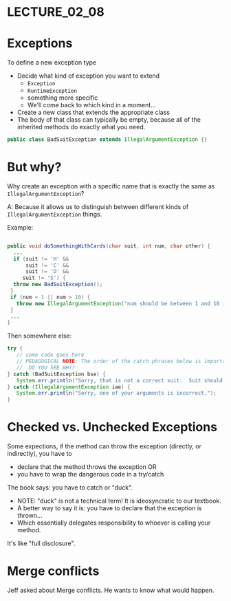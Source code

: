 # LECTURE_02_08

# Exceptions

To define a new exception type

* Decide what kind of exception you want to extend
    * `Exception`
    * `RuntimeException`
    * something more specific
    * We'll come back to which kind in a moment...
* Create a new class that extends the appropriate class
* The body of that class can typically be empty, because
   all of the inherited methods do exactly what you need.
 
```java
public class BadSuitException extends IllegalArgumentException {}
```


# But why?

Why create an exception with a specific name that is exactly the same
as `IllegalArgumentException`?

A: Because it allows us to distinguish between different kinds of `IllegalArgumentException` things.

Example:

```java

public void doSomethingWithCards(char suit, int num, char other) {
  ...
  if (suit != 'H' &&
      suit != 'C' &&
      suit != 'D' &&
     suit != 'S') {
  throw new BadSuitException();
 }
 if (num < 1 || num > 10) {
   throw new IllegalArgumentException("num should be between 1 and 10 inclusive");
 }
 ...
}
```

Then somewhere else:

```java
try {
   // some code goes here
   // PEDAGOGICAL NOTE: The order of the catch phrases below is important.
   //  DO YOU SEE WHY?
} catch (BadSuitException bse) {
   System.err.println("Sorry, that is not a correct suit.  Suit should be H,D,C or S");
} catch (IllegalArgumentException iae) {
   System.err.println("Sorry, one of your arguments is incorrect.");
}
```

# Checked vs. Unchecked Exceptions

Some expections, if the method can throw the exception (directly, or indirectly), you have to
* declare that the method throws the exception OR
* you have to wrap the dangerous code in a try/catch

The book says: you have to catch or "duck".
* NOTE: "duck" is not a technical term!  It is ideosyncratic to our textbook.
* A better way to say it is: you have to declare that the exception is thrown...
* Which essentially delegates responsibility to whoever is calling your method.

It's like "full disclosure".

# Merge conflicts

Jeff asked about Merge conflicts.
He wants to know what would happen.

